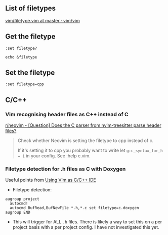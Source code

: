 
## List of filetypes

[vim/filetype.vim at master · vim/vim](https://github.com/vim/vim/blob/master/runtime/filetype.vim)

## Get the filetype

`:set filetype?`

`echo &filetype`

## Set the filetype

`:set filetype=cpp`

## C/C++

### Vim recognising header files as C++ instead of C

[r/neovim - [Question] Does the C parser from nvim-treesitter parse header files?](https://www.reddit.com/r/neovim/comments/orfpcd/question_does_the_c_parser_from_nvimtreesitter/)

> Check whether Neovim is setting the filetype to cpp instead of c.
>
> If it's setting it to cpp you probably want to write let `g:c_syntax_for_h = 1` in your config. See :help c.vim.

### Filetype detection for .h files as C with Doxygen

Useful points from [Using Vim as C/C++ IDE](https://www.alexeyshmalko.com/2014/using-vim-as-c-cpp-ide/
)

- Filetype detection:

```vim
augroup project
  autocmd!
  autocmd BufRead,BufNewFile *.h,*.c set filetype=c.doxygen
augroup END
```

- This will trigger for ALL `.h` files. There is likely a way to set this on a per project basis with a per project config. I have not investigated this yet.